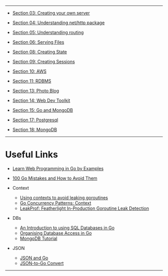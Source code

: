 ***

* [Section 03: Creating your own server](https://github.com/muarshad01/Golang_Web_Dev/blob/master/section_03_create_your_own_server.md)

* [Section 04: Understanding net/http package](https://github.com/muarshad01/Golang_Web_Dev/blob/master/section_04_understanding_net_http_package.md)

* [Section 05: Understanding routing](https://github.com/muarshad01/Golang_Web_Dev/blob/section_05/section_05_understanding_routing.md)

* [Section 06: Serving Files](https://github.com/muarshad01/Golang_Web_Dev/blob/master/section_06_serving_files.md)

* [Section 08: Creating State](https://github.com/muarshad01/Golang_Web_Dev/blob/master/section_08_creating_state.md)

* [Section 09: Creating Sessions](https://github.com/muarshad01/Golang_Web_Dev/blob/master/section_09_creating_sessions.md)

* [Section 10: AWS](https://github.com/muarshad01/Golang_Web_Dev/blob/master/section_10_AWS.md)

* [Section 11: RDBMS](https://github.com/muarshad01/Golang_Web_Dev/blob/master/section_11_relational_databases.md)

* [Section 13: Photo Blog](https://github.com/muarshad01/Golang_Web_Dev/blob/master/section_13_photo_blog.md)

* [Section 14: Web Dev Toolkit](https://github.com/muarshad01/Golang_Web_Dev/blob/master/section_14_web_dev_toolkit.md)

* [Section 15: Go and MongoDB](https://github.com/muarshad01/Golang_Web_Dev/blob/master/section_15_go_and_mongodb.md)

* [Section 17: Postgresql](https://github.com/muarshad01/Golang_Web_Dev/blob/master/section_17_postgresql.md)

* [Section 18: MongoDB](https://github.com/muarshad01/Golang_Web_Dev/blob/master/section_18_MondoDB.md)

***

# Useful Links

* [Learn Web Programming in Go by Examples](https://gowebexamples.com/)

* [100 Go Mistakes and How to Avoid Them](https://www.amazon.com/100-Mistakes-How-Avoid-Them/dp/1617299596/ref=sxin_15_pa_sp_search_thematic_sspa?content-id=amzn1.sym.3861742f-7dbf-40f1-85e2-a9c728646f3d%3Aamzn1.sym.3861742f-7dbf-40f1-85e2-a9c728646f3d&crid=2TKMAO28EW0VT&cv_ct_cx=go+language&keywords=go+language&pd_rd_i=1617299596&pd_rd_r=5f479c55-7761-42c9-9f2f-f0d83d16dbd4&pd_rd_w=1c4rT&pd_rd_wg=kFBXG&pf_rd_p=3861742f-7dbf-40f1-85e2-a9c728646f3d&pf_rd_r=4TB4CQN6992E5P0926S9&qid=1667902396&sprefix=go+languag%2Caps%2C367&sr=1-2-4a72c107-45c2-4f3b-9705-03b81a6f667c-spons&psc=1)

* Context
    - [Using contexts to avoid leaking goroutines](https://rakyll.org/leakingctx/)
    - [Go Concurrency Patterns: Context](https://go.dev/blog/context)
    - [LeakProf: Featherlight In-Production Goroutine Leak Detection](https://www.uber.com/blog/leakprof-featherlight-in-production-goroutine-leak-detection/)

* DBs
    - [An Introduction to using SQL Databases in Go](https://www.alexedwards.net/blog/introduction-to-using-sql-databases-in-go)
    - [Organising Database Access in Go](https://www.alexedwards.net/blog/organising-database-access)
    - [MongoDB Tutorial](https://www.tutorialspoint.com/mongodb/mongodb_relationships.htm)

* JSON
    - [JSON and Go](https://go.dev/blog/json)
    - [JSON-to-Go Convert](https://mholt.github.io/json-to-go/)

***
